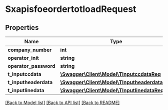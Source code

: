 # SxapisfoeordertotloadRequest

## Properties
Name | Type | Description | Notes
------------ | ------------- | ------------- | -------------
**company_number** | **int** |  | [optional] 
**operator_init** | **string** |  | [optional] 
**operator_password** | **string** |  | [optional] 
**t_inputccdata** | [**\Swagger\Client\Model\TInputccdataReq**](TInputccdataReq.md) |  | [optional] 
**t_inputheaderdata** | [**\Swagger\Client\Model\TInputheaderdataReq**](TInputheaderdataReq.md) |  | [optional] 
**t_inputlinedata** | [**\Swagger\Client\Model\TInputlinedataReq**](TInputlinedataReq.md) |  | [optional] 

[[Back to Model list]](../README.md#documentation-for-models) [[Back to API list]](../README.md#documentation-for-api-endpoints) [[Back to README]](../README.md)


